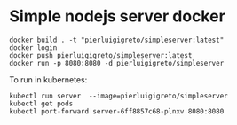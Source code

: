 # Simple nodejs server docker
```
docker build . -t "pierluigigreto/simpleserver:latest"
docker login
docker push pierluigigreto/simpleserver:latest
docker run -p 8080:8080 -d pierluigigreto/simpleserver
```
To run in kubernetes:
```
kubectl run server  --image=pierluigigreto/simpleserver
kubectl get pods
kubectl port-forward server-6ff8857c68-plnxv 8080:8080
```
